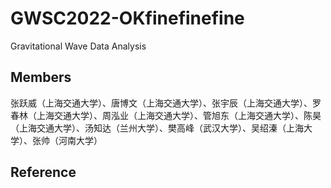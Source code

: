 # GWSC2022-OKfinefinefine
Gravitational Wave Data Analysis

## Members
张跃威（上海交通大学）、唐博文（上海交通大学）、张宇辰（上海交通大学）、罗春林（上海交通大学）、周泓业（上海交通大学）、管旭东（上海交通大学）、陈昊（上海交通大学）、汤知达（兰州大学）、樊高峰（武汉大学）、吴绍溱（上海大学）、张帅（河南大学）

## Reference
